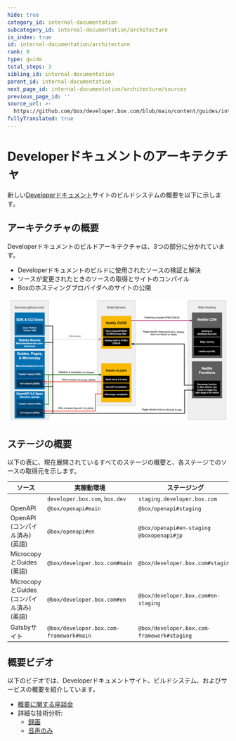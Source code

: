 ```yaml
---
hide: true
category_id: internal-documentation
subcategory_id: internal-documentation/architecture
is_index: true
id: internal-documentation/architecture
rank: 0
type: guide
total_steps: 3
sibling_id: internal-documentation
parent_id: internal-documentation
next_page_id: internal-documentation/architecture/sources
previous_page_id: ''
source_url: >-
  https://github.com/box/developer.box.com/blob/main/content/guides/internal-documentation/architecture/0-index.md
fullyTranslated: true
---
```

<!-- does not need translation -->

# Developerドキュメントのアーキテクチャ

新しい[Developerドキュメント][developer documentation]サイトのビルドシステムの概要を以下に示します。

## アーキテクチャの概要

Developerドキュメントのビルドアーキテクチャは、3つの部分に分かれています。

* Developerドキュメントのビルドに使用されたソースの検証と解決
* ソースが変更されたときのソースの取得とサイトのコンパイル
* Boxのホスティングプロバイダへのサイトの公開

<ImageFrame center shadow border>

![アーキテクチャ](./images/Architecture1.png)

</ImageFrame>

## ステージの概要

以下の表に、現在展開されているすべてのステージの概要と、各ステージでのソースの取得元を示します。

| ソース                             | 実稼動環境                                   | ステージング                                     | 日本                                      |           |
| ------------------------------- | --------------------------------------- | ------------------------------------------ | --------------------------------------- | --------- |
|                                 | `developer.box.com`, `box.dev`          | `staging.developer.box.com`                | `ja.developer.box.com`                  | `box.dev` |
| OpenAPI                         | `@box/openapi#main`                     | `@box/openapi#staging`                     |                                         |           |
| OpenAPI (コンパイル済み) (英語)          | `@box/openapi#en`                       | `@box/openapi#en-staging` `@boxopenapi#jp` |                                         |           |
| MicrocopyとGuides (英語)           | `@box/developer.box.com#main`           | `@box/developer.box.com#staging`           |                                         |           |
| MicrocopyとGuides (コンパイル済み) (英語) | `@box/developer.box.com#en`             | `@box/developer.box.com#en-staging`        | `@box/developer.box.com#jp`             |           |
| Gatsbyサイト                       | `@box/developer.box.com-framework#main` | `@box/developer.box.com-framework#staging` | `@box/developer.box.com-framework#main` |           |

## 概要ビデオ

以下のビデオでは、Developerドキュメントサイト、ビルドシステム、およびサービスの概要を紹介しています。

* [概要に関する座談会][High level fireside chat]
* 詳細な技術分析:
  * [録画][Screen recording]
  * [音声のみ][Audio only]

[developer documentation]: https://developer.box.com

[High level fireside chat]: https://cloud.box.com/s/bf7yfygd56ffes5awyw7xr5n7hrg3tiz

[Screen recording]: https://cloud.box.com/s/lmcj5kamjsxxwfad08d0iy78jmzsk7be

[Audio only]: https://cloud.box.com/s/mtbfmfwgxm4sn0m0xfz92rzlrv3239bh
